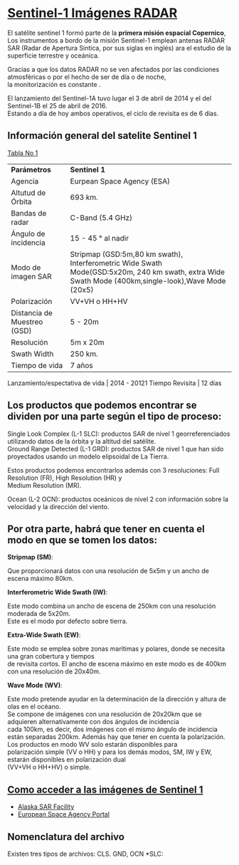 # [Sentinel-1  Imágenes RADAR](http://www.inta.es/opencms/export/sites/default/INTA/es/blogs/copernicus/BlogEntry_1507278650016/)

El satélite sentinel 1 formó parte de la **primera misión espacial Copernico**, Los instrumentos a bordo de la misión Sentinel-1 emplean antenas RADAR SAR (Radar de Apertura Sintica, por sus siglas en inglés) ara el estudio de la superficie terrestre y oceánica. 


Gracias a que los datos RADAR no se ven afectados por las condiciones atmosféricas o por el hecho de ser de día o de noche,   
la monitorización es constante .

El lanzamiento del Sentinel-1A tuvo lugar el 3 de abril de 2014 y el del Sentinel-1B el 25 de abril de 2016.  
Estando a día de hoy ambos operativos, el ciclo de revisita es de 6 días.

## Información general del satelite Sentinel 1

[Tabla No 1](http://geocento.es/galeria-de-satelites-para-buscar-y-adquirir-imagenes/satelite-imagenes-sentinel-1/)


|     |     |
|---|---|
**Parámetros** | **Sentinel 1**
Agencia | Eurpean Space Agency (ESA)
Altutud de Órbita | 693 km.
Bandas de radar | C-Band (5.4 GHz)
Ángulo de incidencia | 15 - 45 ° al nadir
Modo de imagen SAR | Stripmap (GSD:5m,80 km swath), Interferometric Wide Swath Mode(GSD:5x20m, 240 km swath, extra Wide Swath Mode (400km,single-look),Wave Mode (20x5)
Polarización | VV+VH o HH+HV
Distancia de Muestreo (GSD)| 5 - 20m
Resolución | 5m x 20m
Swath Width | 250 km.
Tiempo de vida | 7 años

Lanzamiento/espectativa de vida | 2014 - 20121
Tiempo Revisita | 12 días



## Los productos que podemos encontrar se dividen por una parte según el tipo de proceso:



Single Look Complex (L-1 SLC): productos SAR de nivel 1 georreferenciados utilizando datos de la órbita y la altitud del satélite.  
Ground Range Detected (L-1 GRD): productos SAR de nivel 1 que han sido proyectados usando un modelo elipsoidal de La Tierra.  


Estos productos podemos encontrarlos además con 3 resoluciones: Full Resolution (FR), High Resolution (HR) y  
Medium Resolution (MR).


Ocean (L-2 OCN): productos oceánicos de nivel 2 con información sobre la velocidad y la dirección del viento. 


## Por otra parte, habrá que tener en cuenta el modo en que se tomen los datos: 



**Stripmap (SM)**:

Que proporcionará datos con una resolución de 5x5m y un ancho de escena máximo 80km.


**Interferometric Wide Swath (IW)**:

Este modo combina un ancho de escena de 250km con una resolución moderada de 5x20m.  
Este es el modo por defecto sobre tierra.  


**Extra-Wide Swath (EW)**:

Este modo se emplea sobre zonas marítimas y polares, donde se necesita una gran cobertura y tiempos  
de revisita cortos. El ancho de escena máximo en este modo es de 400km con una resolución de 20x40m.  

**Wave Mode (WV)**:

Este modo pretende ayudar en la determinación de la dirección y altura de olas en el océano.  
Se compone de imágenes con una resolución de 20x20km que se adquieren alternativamente con dos ángulos de incidencia   
cada 100km, es decir, dos imágenes con el mismo ángulo de incidencia están separadas 200km. 
Además hay que tener en cuenta la polarización. Los productos en modo WV solo estarán disponibles para  
polarización simple (VV o HH) y para los demás modos, SM, IW y EW, estarán disponibles en polarización dual   
(VV+VH o HH+HV) o simple.

## [Como acceder a las imágenes de Sentinel 1](https://arset.gsfc.nasa.gov/sites/default/files/disasters/SAR-17/Session2-SAR-Spanish.pdf)
* [Alaska SAR Facility](https://www.asf.alaska.edu/sentinel/)
* [European Space Agency Portal](https://earth.esa.int/web/guest/home;jsessionid=1448D76F9BEDCA3811CF47069E1B3EF5.jvm2)

## Nomenclatura del archivo
Existen tres tipos de archivos: CLS. GND, OCN
  *SLC: 
